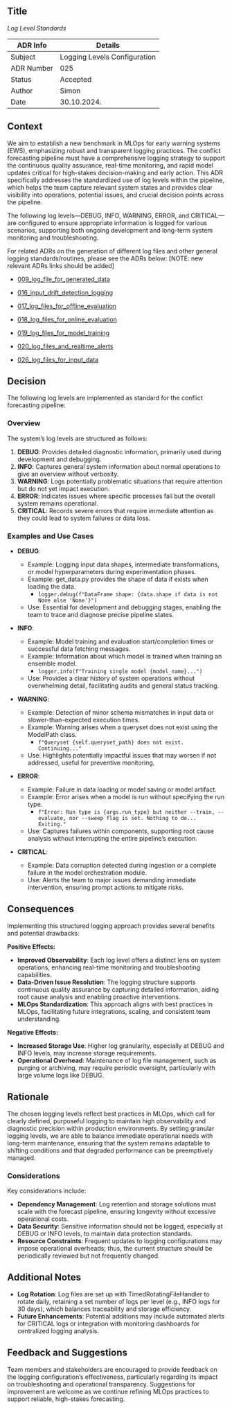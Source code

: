 ## Title
*Log Level Standards*

| ADR Info            | Details           |
|---------------------|-------------------|
| Subject             | Logging Levels Configuration  |
| ADR Number          | 025   |
| Status              | Accepted  |
| Author              | Simon   |
| Date                | 30.10.2024.     |

## Context
We aim to establish a new benchmark in MLOps for early warning systems (EWS), emphasizing robust and transparent logging practices. The conflict forecasting pipeline must have a comprehensive logging strategy to support the continuous quality assurance, real-time monitoring, and rapid model updates critical for high-stakes decision-making and early action. This ADR specifically addresses the standardized use of log levels within the pipeline, which helps the team capture relevant system states and provides clear visibility into operations, potential issues, and crucial decision points across the pipeline.

The following log levels—DEBUG, INFO, WARNING, ERROR, and CRITICAL—are configured to ensure appropriate information is logged for various scenarios, supporting both ongoing development and long-term system monitoring and troubleshooting.


For related ADRs on the generation of different log files and other general logging standards/routines, please see the ADRs below:  [NOTE: new relevant ADRs links should be added]

- [009_log_file_for_generated_data](/documentation/ADRs/009_log_file_for_generated_data.md)

- [016_input_drift_detection_logging](/documentation/ADRs/016_input_drift_detection_logging.md)

- [017_log_files_for_offline_evaluation](/documentation/ADRs/017_log_files_for_offline_evaluation.md)

- [018_log_files_for_online_evaluation](/documentation/ADRs/018_log_files_for_online_evaluation.md)

- [019_log_files_for_model_training](/documentation/ADRs/019_log_files_for_model_training.md)

- [020_log_files_and_realtime_alerts](/documentation/ADRs/020_log_files_and_realtime_alerts.md)

- [026_log_files_for_input_data](/documentation/ADRs/026_log_files_for_input_data.md)


## Decision
The following log levels are implemented as standard for the conflict forecasting pipeline:

### Overview
The system’s log levels are structured as follows:

1. **DEBUG**: Provides detailed diagnostic information, primarily used during development and debugging.
2. **INFO**: Captures general system information about normal operations to give an overview without verbosity.
3. **WARNING**: Logs potentially problematic situations that require attention but do not yet impact execution.
4. **ERROR**: Indicates issues where specific processes fail but the overall system remains operational.
5. **CRITICAL**: Records severe errors that require immediate attention as they could lead to system failures or data loss.

### Examples and Use Cases

- **DEBUG**:
  - Example: Logging input data shapes, intermediate transformations, or model hyperparameters during experimentation phases.
  - Example: get_data.py provides the shape of data if exists when loading the data.
    - ` logger.debug(f"DataFrame shape: {data.shape if data is not None else 'None'}") `
  - Use: Essential for development and debugging stages, enabling the team to trace and diagnose precise pipeline states.

- **INFO**:
  - Example: Model training and evaluation start/completion times or successful data fetching messages.
  - Example: Information about which model is trained when training an ensemble model.
    - ` logger.info(f"Training single model {model_name}...") `
  - Use: Provides a clear history of system operations without overwhelming detail, facilitating audits and general status tracking.

- **WARNING**:
  - Example: Detection of minor schema mismatches in input data or slower-than-expected execution times.
  - Example: Warning arises when a queryset does not exist using the ModelPath class.
    - ` f"Queryset {self.queryset_path} does not exist. Continuing..." `
  - Use: Highlights potentially impactful issues that may worsen if not addressed, useful for preventive monitoring.

- **ERROR**:
  - Example: Failure in data loading or model saving or model artifact.
  - Example: Error arises when a model is run without specifying the run type.
    - ` f"Error: Run type is {args.run_type} but neither --train, --evaluate, nor --sweep flag is set. Nothing to do... Exiting." ` 
  - Use: Captures failures within components, supporting root cause analysis without interrupting the entire pipeline’s execution.

- **CRITICAL**:
  - Example: Data corruption detected during ingestion or a complete failure in the model orchestration module.
  - Use: Alerts the team to major issues demanding immediate intervention, ensuring prompt actions to mitigate risks.

## Consequences
Implementing this structured logging approach provides several benefits and potential drawbacks:

**Positive Effects:**
- **Improved Observability**: Each log level offers a distinct lens on system operations, enhancing real-time monitoring and troubleshooting capabilities.
- **Data-Driven Issue Resolution**: The logging structure supports continuous quality assurance by capturing detailed information, aiding root cause analysis and enabling proactive interventions.
- **MLOps Standardization**: This approach aligns with best practices in MLOps, facilitating future integrations, scaling, and consistent team understanding.

**Negative Effects:**
- **Increased Storage Use**: Higher log granularity, especially at DEBUG and INFO levels, may increase storage requirements.
- **Operational Overhead**: Maintenance of log file management, such as purging or archiving, may require periodic oversight, particularly with large volume logs like DEBUG.

## Rationale
The chosen logging levels reflect best practices in MLOps, which call for clearly defined, purposeful logging to maintain high observability and diagnostic precision within production environments. By setting granular logging levels, we are able to balance immediate operational needs with long-term maintenance, ensuring that the system remains adaptable to shifting conditions and that degraded performance can be preemptively managed.

### Considerations
Key considerations include:
- **Dependency Management**: Log retention and storage solutions must scale with the forecast pipeline, ensuring longevity without excessive operational costs.
- **Data Security**: Sensitive information should not be logged, especially at DEBUG or INFO levels, to maintain data protection standards.
- **Resource Constraints**: Frequent updates to logging configurations may impose operational overheads; thus, the current structure should be periodically reviewed but not frequently changed.

## Additional Notes
- **Log Rotation**: Log files are set up with TimedRotatingFileHandler to rotate daily, retaining a set number of logs per level (e.g., INFO logs for 30 days), which balances traceability and storage efficiency.
- **Future Enhancements**: Potential additions may include automated alerts for CRITICAL logs or integration with monitoring dashboards for centralized logging analysis.

## Feedback and Suggestions
Team members and stakeholders are encouraged to provide feedback on the logging configuration’s effectiveness, particularly regarding its impact on troubleshooting and operational transparency. Suggestions for improvement are welcome as we continue refining MLOps practices to support reliable, high-stakes forecasting.
